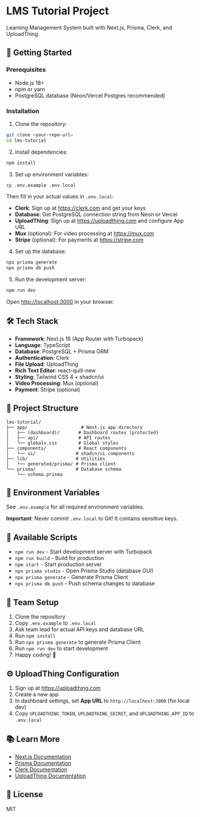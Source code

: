 # LMS Tutorial Project

Learning Management System built with Next.js, Prisma, Clerk, and UploadThing.

## 🚀 Getting Started

### Prerequisites
- Node.js 18+ 
- npm or yarn
- PostgreSQL database (Neon/Vercel Postgres recommended)

### Installation

1. Clone the repository:
```bash
git clone <your-repo-url>
cd lms-tutorial
```

2. Install dependencies:
```bash
npm install
```

3. Set up environment variables:
```bash
cp .env.example .env.local
```

Then fill in your actual values in `.env.local`:
- **Clerk**: Sign up at https://clerk.com and get your keys
- **Database**: Get PostgreSQL connection string from Neon or Vercel
- **UploadThing**: Sign up at https://uploadthing.com and configure App URL
- **Mux** (optional): For video processing at https://mux.com
- **Stripe** (optional): For payments at https://stripe.com

4. Set up the database:
```bash
npx prisma generate
npx prisma db push
```

5. Run the development server:
```bash
npm run dev
```

Open [http://localhost:3000](http://localhost:3000) in your browser.

## 🛠️ Tech Stack

- **Framework**: Next.js 16 (App Router with Turbopack)
- **Language**: TypeScript
- **Database**: PostgreSQL + Prisma ORM
- **Authentication**: Clerk
- **File Upload**: UploadThing
- **Rich Text Editor**: react-quill-new
- **Styling**: Tailwind CSS 4 + shadcn/ui
- **Video Processing**: Mux (optional)
- **Payment**: Stripe (optional)

## 📁 Project Structure

```
lms-tutorial/
├── app/                    # Next.js app directory
│   ├── (dashboard)/       # Dashboard routes (protected)
│   ├── api/               # API routes
│   └── globals.css        # Global styles
├── components/            # React components
│   └── ui/               # shadcn/ui components
├── lib/                  # Utilities
│   └── generated/prisma/ # Prisma client
└── prisma/               # Database schema
    └── schema.prisma
```

## 🔑 Environment Variables

See `.env.example` for all required environment variables.

**Important**: Never commit `.env.local` to Git! It contains sensitive keys.

## 📝 Available Scripts

- `npm run dev` - Start development server with Turbopack
- `npm run build` - Build for production
- `npm start` - Start production server
- `npx prisma studio` - Open Prisma Studio (database GUI)
- `npx prisma generate` - Generate Prisma Client
- `npx prisma db push` - Push schema changes to database

## 👥 Team Setup

1. Clone the repository
2. Copy `.env.example` to `.env.local`
3. Ask team lead for actual API keys and database URL
4. Run `npm install`
5. Run `npx prisma generate` to generate Prisma Client
6. Run `npm run dev` to start development
7. Happy coding! 🎉

## ⚙️ UploadThing Configuration

1. Sign up at https://uploadthing.com
2. Create a new app
3. In dashboard settings, set **App URL** to `http://localhost:3000` (for local dev)
4. Copy `UPLOADTHING_TOKEN`, `UPLOADTHING_SECRET`, and `UPLOADTHING_APP_ID` to `.env.local`

## 📚 Learn More

- [Next.js Documentation](https://nextjs.org/docs)
- [Prisma Documentation](https://www.prisma.io/docs)
- [Clerk Documentation](https://clerk.com/docs)
- [UploadThing Documentation](https://docs.uploadthing.com)

## 📄 License

MIT

